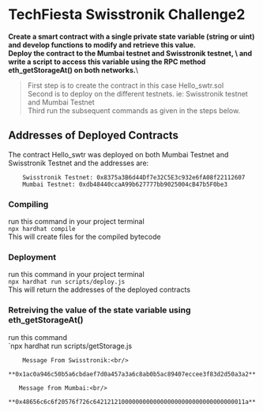 # TechFiesta Swisstronik Challenge2
[//]: # (This is extended from ethereum and swisstronik documentation)

**Create a smart contract with a single private state variable (string or uint) and develop functions to modify and retrieve this value.\
Deploy the contract to the Mumbai testnet and Swisstronik testnet, \ and write a script to access this variable using the RPC method eth_getStorageAt() on both networks.**\

> First step is to create the contract in this case Hello_swtr.sol <br/>
> Second is to deploy on the different testnets. ie: Swisstronik testnet and Mumbai Testnet <br/>
> Third run the subsequent commands as given in the steps below.<br/>

## Addresses of Deployed Contracts
The contract Hello_swtr was deployed on both Mumbai Testnet and Swisstronik Testnet and the addresses are:
```
    Swisstronik Testnet: 0x8375a3B6d44Df7e32C5E3c932e6fA08f22112607
    Mumbai Testnet: 0xdb48440ccaA99b627777bb9025004cB47b5F0be3
```

### Compiling
run this command in your project terminal<br/>
`npx hardhat compile`<br/>
This will create files for the compiled bytecode

### Deployment
run this command in your project terminal<br/>
`npx hardhat run scripts/deploy.js`<br/>
This will return the addresses of the deployed contracts

### Retreiving the value of the state variable using eth_getStorageAt()
run this command<br/>
`npx hardhat run scripts/getStorage.js

```
    Message From Swisstronik:<br/>
    **0x1ac0a946c50b5a6cbdaef7d0a457a3a6c8ab0b5ac89407eccee3f83d2d50a3a2**

   Message from Mumbai:<br/>
   **0x48656c6c6f20576f726c6421212100000000000000000000000000000000011a**
```
